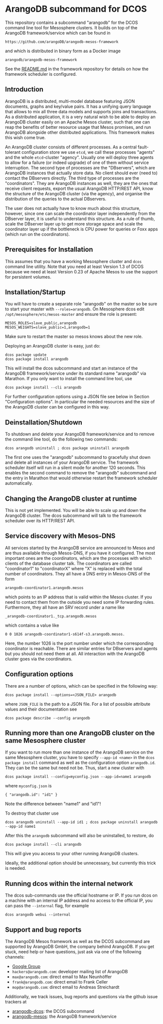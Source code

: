 ArangoDB subcommand for DCOS
============================

This repository contains a subcommand "arangodb" for the DCOS command
line tool for Mesosphere clusters. It builds on top of the ArangoDB
framework/service which can be found in

    https://github.com/arangoDB/arangodb-mesos-framework

and which is distributed in binary form as a Docker image

    arangodb/arangodb-mesos-framework
    
See the [README.md](https://github.com/ArangoDB/arangodb-mesos-framework)
in the framework repository for details on how the framework scheduler is
configured.


Introduction
------------

ArangoDB is a distributed, multi-model database featuring JSON
documents, graphs and key/value pairs. It has a unifying query language
that allows to mix all three data models and supports joins and
transactions. As a distributed application, it is a very natural wish to
be able to deploy an ArangoDB cluster easily on an Apache Mesos cluster,
such that one can reap the benefits of better resource usage that Mesos
promises, and run ArangoDB alongside other distributed applications.
This framework makes this wish come true.

An ArangoDB cluster consists of different processes. As a central
fault-tolerant configuration store we use `etcd`, we call these
processes "agents" and the whole `etcd`-cluster "agency". Usually one
will deploy three agents to allow for a failure (or indeed upgrade) of
one of them without service interruption. The second type of processes
are the "DBservers", which are ArangoDB instances that actually store
data. No client should ever (need to) contact the DBservers directly.
The third type of processes are the "coordinators". They are
ArangoDB instances as well, they are the ones that receive client
requests, export the usual ArangoDB HTTP/REST API, know the structure of
the ArangoDB cluster (via the agency), and organise the distribution
of the queries to the actual DBservers.

The user does not actually have to know much about this structure,
however, since one can scale the coordinator layer independently from
the DBserver layer, it is useful to understand this structure. As a rule
of thumb, scale the DBserver layer up to get more storage space and
scale the coordinator layer up if the bottleneck is CPU power for
queries or Foxx apps (which run on the coordinators).


Prerequisites for Installation
------------------------------

This assumes that you have a working Mesosphere cluster and `dcos` command
line utility. Note that you need at least Version 1.3 of DCOS because we
need at least Version 0.23 of Apache Mesos to use the support for
persistent volumes.


Installation/Startup
--------------------

You will have to create a separate role "arangodb" on the master so be sure to start your master with `--roles=arangodb`.
On Mesosphere dcos edit `/opt/mesosphere/etc/mesos-master` and ensure the role is present:

    MESOS_ROLES=slave_public,arangodb
    MESOS_WEIGHTS=slave_public=1,arangodb=1
    
Make sure to restart the master so mesos knows about the new role.

Deploying an ArangoDB cluster is easy, just do:

    dcos package update
    dcos package install arangodb

This will install the dcos subcommand and start an instance of the
ArangoDB framework/service under its standard name "arangodb" via
Marathon. If you only want to install the command line tool, use

    dcos package install --cli arangodb

For further configuration options using a JSON file see below in Section
"Configuration options". In particular the needed resources and the size
of the ArangoDB cluster can be configured in this way.


Deinstallation/Shutdown
-----------------------

To shutdown and delete your ArangoDB framework/service and to remove the
command line tool, do the following two commands:

    dcos arangodb uninstall ; dcos package uninstall arangodb

The first one uses the "arangodb" subcommand to gracefully shut down and
delete all instances of your ArangoDB service. The framework scheduler
itself will run in a silent mode for another 120 seconds. This enables
the second command to remove the "arangodb" subcommand and the entry in
Marathon that would otherwise restart the framework scheduler
automatically.


Changing the ArangoDB cluster at runtime
----------------------------------------

This is not yet implemented. You will be able to scale up and down the
ArangoDB cluster. The dcos subcommand will talk to the framework scheduler
over its HTTP/REST API.


Service discovery with Mesos-DNS
--------------------------------

All services started by the ArangoDB service are announced to Mesos and 
are thus available through Mesos-DNS, if you have it configured. The
most important ones are the coordinators, which are the processes with
which clients of the database cluster talk. The coordinators are called
"coordinator1" to "coordinatorX" where "X" is replaced with the total
number of coordinators. They all have a DNS entry in Mesos-DNS of the
form

    arangodb-coordinator1.arangodb.mesos

which points to an IP address that is valid within the Mesos cluster. 
If you need to contact them from the outside you need some IP forwarding
rules. Furthermore, they all have an SRV record under a name like

    _arangodb-coordinator1._tcp.arangodb.mesos

which contains a value like

    0 0 1026 arangodb-coordinator1-s614f-s3.arangodb.mesos.

Here, the number 1026 is the port number under which the corresponding
coordinator is reachable. There are similar entries for DBservers and
agents but you should not need them at all. All interaction with the
ArangoDB cluster goes via the coordinators.


Configuration options
---------------------

There are a number of options, which can be specified in the following
way:

    dcos package install --options=<JSON_FILE> arangodb

where `JSON_FILE` is the path to a JSON file. For a list of possible
attribute values and their documentation see

    dcos package describe --config arangodb


Running more than one ArangoDB cluster on the same Mesosphere cluster
---------------------------------------------------------------------

If you want to run more than one instance of the ArangoDB service on
the same Mesosphere cluster, you have to specify `--app-id <name>` in
the `dcos package install` command as well as the configuration option
`arangodb.id`. They can be the same but need not be. Thus, start a new
cluster with

    dcos package install --config=myconfig.json --app-id=name1 arangodb

where `myconfig.json` is

    { "arangodb.id": "id1" }

Note the difference between "name1" and "id1"!

To destroy that cluster use

    dcos arangodb uninstall --app-id id1 ; dcos package uninstall arangodb --app-id name1

After this the `arangodb` subcommand will also be uninstalled, to restore, do

    dcos package install --cli arangodb

This will give you access to your other running ArangoDB clusters.

Ideally, the additional option should be unnecessary, but currently this
trick is needed.

Running dcos within the internal network
----------------------------------------

The dcos sub-commands use the official hostname or IP. If you run dcos on a machine with an internal IP address and no access to the official IP, you can pass the `--internal` flag, for example

    dcos arangodb webui --internal

Support and bug reports
-----------------------

The ArangoDB Mesos framework as well as the DCOS subcommand are
supported by ArangoDB GmbH, the company behind ArangoDB. If you get
stuck, need help or have questions, just ask via one of the following
channels:

  - [Google Group](https://groups.google.com/forum/#!forum/arangodb)
  - `hackers@arangodb.com`: developer mailing list of ArangoDB
  - `max@arangodb.com`: direct email to Max Neunhöffer
  - `frank@arangodb.com`: direct email to Frank Celler
  - `mop@arangodb.com`: direct email to Andreas Streichardt

Additionally, we track issues, bug reports and questions via the github
issue trackers at

  - [arangodb-dcos](https://github.com/ArangoDB/arangodb-dcos/issues):
    the DCOS subcommand
  - [arangodb-mesos](https://github.com/arangodb/arangodb-mesos/issues):
    the ArangoDB framework/service
